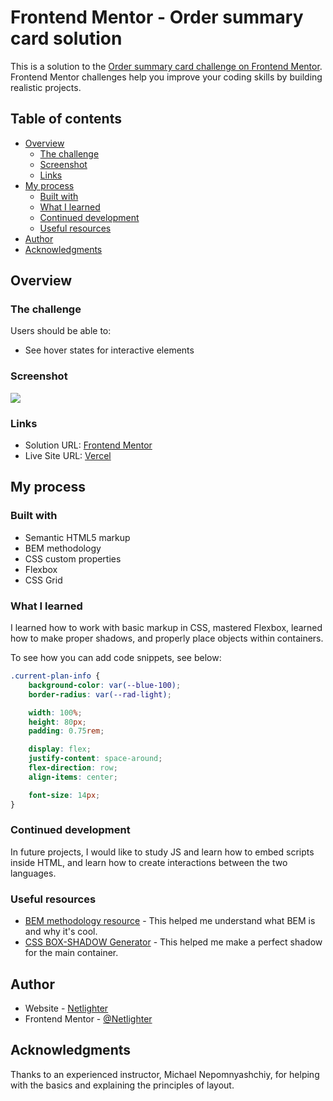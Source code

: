 # Frontend Mentor - Order summary card solution

This is a solution to the [Order summary card challenge on Frontend Mentor](https://www.frontendmentor.io/challenges/order-summary-component-QlPmajDUj). Frontend Mentor challenges help you improve your coding skills by building realistic projects. 

## Table of contents

- [Overview](#overview)
  - [The challenge](#the-challenge)
  - [Screenshot](#screenshot)
  - [Links](#links)
- [My process](#my-process)
  - [Built with](#built-with)
  - [What I learned](#what-i-learned)
  - [Continued development](#continued-development)
  - [Useful resources](#useful-resources)
- [Author](#author)
- [Acknowledgments](#acknowledgments)


## Overview

### The challenge

Users should be able to:

- See hover states for interactive elements

### Screenshot

![](https://i.imgur.com/2J6eMJ1.png)


### Links

- Solution URL: [Frontend Mentor](https://www.frontendmentor.io/solutions/order-summary-component-based-on-flexbox-Wm0GkAtt-)
- Live Site URL: [Vercel](https://order-summary-byc1019td-netlighter.vercel.app/)

## My process

### Built with

- Semantic HTML5 markup
- BEM methodology
- CSS custom properties
- Flexbox
- CSS Grid


### What I learned

I learned how to work with basic markup in CSS, mastered Flexbox, learned how to make proper shadows, and properly place objects within containers.

To see how you can add code snippets, see below:

```css
.current-plan-info {
    background-color: var(--blue-100);
    border-radius: var(--rad-light);

    width: 100%;
    height: 80px;
    padding: 0.75rem;

    display: flex;
    justify-content: space-around;
    flex-direction: row;
    align-items: center;

    font-size: 14px;
}
```

### Continued development

In future projects, I would like to study JS and learn how to embed scripts inside HTML, and learn how to create interactions between the two languages.

### Useful resources

- [BEM methodology resource](https://ru.bem.info/methodology/html/) - This helped me understand what BEM is and why it's cool.
- [CSS BOX-SHADOW Generator](https://active-vision.ru/icon/box-shadow/) - This helped me make a perfect shadow for the main container.

## Author

- Website - [Netlighter](https://github.com/Netlighter)
- Frontend Mentor - [@Netlighter](https://www.frontendmentor.io/profile/Netlighter)

## Acknowledgments

Thanks to an experienced instructor, Michael Nepomnyashchiy, for helping with the basics and explaining the principles of layout.


